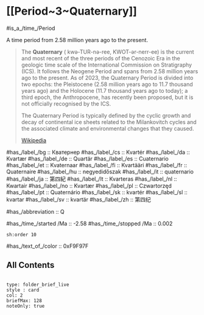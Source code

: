 
# [[Period~3~Quaternary]] 

#is_a_/time_/Period 

A time period from 2.58 million years ago to the present. 

> The **Quaternary** ( kwə-TUR-nə-ree, KWOT-ər-nerr-ee) is the current and most recent of the three periods of the Cenozoic Era in the geologic time scale of the International Commission on Stratigraphy (ICS). It follows the Neogene Period and spans from 2.58 million years ago to the present. As of 2023, the Quaternary Period is divided into two epochs: the Pleistocene (2.58 million years ago to 11.7 thousand years ago) and the Holocene (11.7 thousand years ago to today); a third epoch, the Anthropocene, has recently been proposed, but it is not officially recognised by the ICS.
>
> The Quaternary Period is typically defined by the cyclic growth and decay of continental ice sheets related to the Milankovitch cycles and the associated climate and environmental changes that they caused.
>
> [Wikipedia](https://en.wikipedia.org/wiki/Quaternary)

#has_/label_/bg  :: Кватернер
#has_/label_/cs  :: Kvartér
#has_/label_/da  :: Kvartær
#has_/label_/de  :: Quartär
#has_/label_/es  :: Cuaternario
#has_/label_/et  :: Kvaternaar
#has_/label_/fi  :: Kvartääri
#has_/label_/fr  :: Quaternaire
#has_/label_/hu  :: negyedidőszak
#has_/label_/it  :: quaternario
#has_/label_/ja  :: 第四紀
#has_/label_/lt  :: Kvarteras
#has_/label_/nl  :: Kwartair
#has_/label_/no  :: Kvartær
#has_/label_/pl  :: Czwartorzęd
#has_/label_/pt  :: Quaternário
#has_/label_/sk  :: kvartér
#has_/label_/sl  :: kvartar
#has_/label_/sv  :: kvartär
#has_/label_/zh  :: 第四纪

#has_/abbreviation :: Q

#has_/time_/started /Ma :: -2.58 
#has_/time_/stopped /Ma :: 0.002 

    sh:order 10 

#has_/text_of_/color :: 0xF9F97F

## All Contents

```folderv
```

```ccard
type: folder_brief_live
style : card
col: 2
briefMax: 128
noteOnly: true
```


